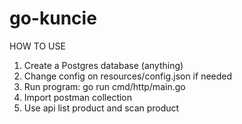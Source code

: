 # go-kuncie

HOW TO USE
1. Create a Postgres database (anything)
2. Change config on resources/config.json if needed
3. Run program: go run cmd/http/main.go
3. Import postman collection
4. Use api list product and scan product